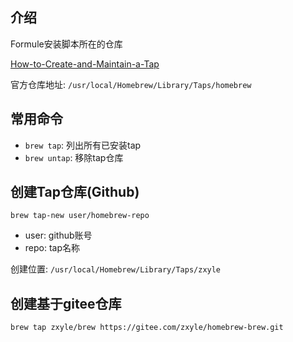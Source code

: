 

## 介绍
Formule安装脚本所在的仓库

[How-to-Create-and-Maintain-a-Tap](https://github.com/Homebrew/brew/blob/master/docs/How-to-Create-and-Maintain-a-Tap.md)

官方仓库地址: `/usr/local/Homebrew/Library/Taps/homebrew`


## 常用命令
- `brew tap`:  列出所有已安装tap
- `brew untap`: 移除tap仓库

## 创建Tap仓库(Github)
```
brew tap-new user/homebrew-repo
```

- user: github账号
- repo: tap名称

创建位置: `/usr/local/Homebrew/Library/Taps/zxyle`


## 创建基于gitee仓库
```
brew tap zxyle/brew https://gitee.com/zxyle/homebrew-brew.git
```
